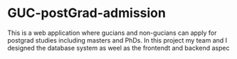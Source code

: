 # GUC-postGrad-admission
This is a web application where gucians and non-gucians can apply for postgrad studies including masters and PhDs. In this project my team and I designed the database system as weel as the frontendt and backend aspec
